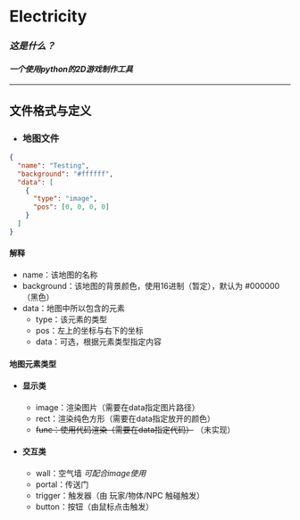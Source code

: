 # Electricity

### *这是什么？*
#### *一个使用python的2D游戏制作工具*

---

## 文件格式与定义

- ### 地图文件

```json
{
  "name": "Testing",
  "background": "#ffffff",
  "data": [ 
    {
      "type": "image", 
      "pos": [0, 0, 0, 0] 
    }
  ]
}
```

#### 解释
- name：该地图的名称
- background：该地图的背景颜色，使用16进制（暂定），默认为 #000000（黑色）
- data：地图中所以包含的元素
  - type：该元素的类型
  - pos：左上的坐标与右下的坐标
  - data：可选，根据元素类型指定内容

#### 地图元素类型

- #### 显示类
  - image：渲染图片（需要在data指定图片路径）
  - rect：渲染纯色方形（需要在data指定放开的颜色）
  - ~~func：使用代码渲染（需要在data指定代码）~~ （未实现）
- #### 交互类
  - wall：空气墙 *可配合image使用*
  - portal：传送门
  - trigger：触发器（由 玩家/物体/NPC 触碰触发）
  - button：按钮（由鼠标点击触发）
